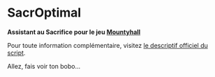 # SacrOptimal

**Assistant au Sacrifice pour le jeu [Mountyhall](http://www.mountyhall.com/)**

Pour toute information complémentaire, visitez [le descriptif officiel du script](http://www.mountyhall.com/Forum/display_topic_threads.php?ThreadID=2369313#2369313).

Allez, fais voir ton bobo...
